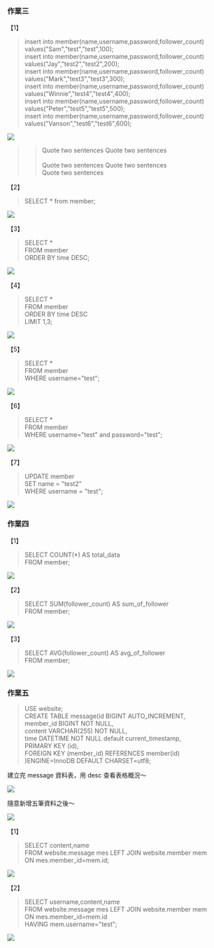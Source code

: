 ### 作業三
【1】
>insert into member(name,username,password,follower_count) values("Sam","test","test",100); <br/>
>insert into member(name,username,password,follower_count) values("Jay","test2","test2",200); <br/>
>insert into member(name,username,password,follower_count) values("Mark","test3","test3",300); <br/>
>insert into member(name,username,password,follower_count) values("Winnie","test4","test4",400); <br/>
>insert into member(name,username,password,follower_count) values("Peter","test5","test5",500); <br/>
>insert into member(name,username,password,follower_count) values("Vanson","test6","test6",600);

![](https://i.imgur.com/Rn7P7oY.png)

>>Quote two sentences
>>Quote two sentences<br/><br/>
>>Quote two sentences
>>Quote two sentences<br/>
>>Quote two sentences

【2】

>SELECT * from member;

![](https://i.imgur.com/cQeGiYm.png)


【3】
>SELECT * <br/>
>FROM member <br/>
>ORDER BY time DESC;

![](https://i.imgur.com/r05mXZJ.png)


【4】
>SELECT * <br/>
>FROM member <br/>
>ORDER BY time DESC <br/>
>LIMIT 1,3;

![](https://i.imgur.com/zJQrYFf.png)


【5】
>SELECT * <br/>
>FROM member <br/>
>WHERE username="test";

![](https://i.imgur.com/O5EUhtw.png)


【6】
>SELECT * <br/>
>FROM member <br/>
>WHERE username="test" and password="test";

![](https://i.imgur.com/OibkmHz.png)


【7】
>UPDATE member <br/>
>SET name = "test2" <br/>
>WHERE username = "test";

![](https://i.imgur.com/o7VNVoy.png)


### 作業四
【1】
>SELECT COUNT(*) AS total_data <br/>
>FROM member;

![](https://i.imgur.com/ox53X5a.png)


【2】
>SELECT SUM(follower_count) AS sum_of_follower <br/>
>FROM member;

![](https://i.imgur.com/r4n5Zp3.png)


【3】
>SELECT AVG(follower_count) AS avg_of_follower <br/>
>FROM member;

![](https://i.imgur.com/ATzYhpw.png)


### 作業五
>USE website; <br/>
>CREATE TABLE message(id BIGINT AUTO_INCREMENT, <br/>
>	member_id BIGINT NOT NULL, <br/>
>	content VARCHAR(255) NOT NULL, <br/>
>    time DATETIME NOT NULL default current_timestamp, <br/>
>    PRIMARY KEY (id), <br/>
>    FOREIGN KEY (member_id) REFERENCES member(id) <br/>
>)ENGINE=InnoDB DEFAULT CHARSET=utf8;

建立完 message 資料表，用 desc 查看表格概況～

![](https://i.imgur.com/Xr5BXHa.png)

隨意新增五筆資料之後～

![](https://i.imgur.com/KQx0PSX.png)


【1】
>SELECT content,name <br/>
>FROM website.message mes LEFT JOIN website.member mem <br/>
>ON mes.member_id=mem.id;

![](https://i.imgur.com/cnFLBNw.png)


【2】
>SELECT username,content,name <br/>
>FROM website.message mes LEFT JOIN website.member mem <br/>
>ON mes.member_id=mem.id <br/>
>HAVING mem.username="test";

![](https://i.imgur.com/FNOS9o8.png)
